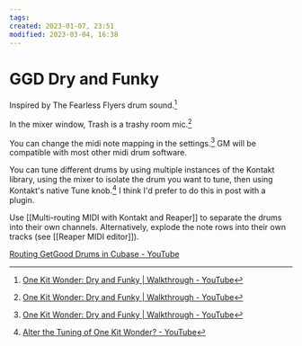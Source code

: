 ```yaml
---
tags: 
created: 2023-01-07, 23:51
modified: 2023-03-04, 16:38
---
```


# GGD Dry and Funky
Inspired by The Fearless Flyers drum sound.[^1]

In the mixer window, Trash is a trashy room mic.[^1]

You can change the midi note mapping in the settings.[^1] GM will be compatible with most other midi drum software.

You can tune different drums by using multiple instances of the Kontakt library, using the mixer to isolate the drum you want to tune, then using Kontakt's native Tune knob.[^2] I think I'd prefer to do this in post with a plugin.

Use [[Multi-routing MIDI with Kontakt and Reaper]] to separate the drums into their own channels. Alternatively, explode the note rows into their own tracks (see [[Reaper MIDI editor]]).

[Routing GetGood Drums in Cubase - YouTube](https://www.youtube.com/watch?v=c4z2oymMymQ)

[^1]: [One Kit Wonder: Dry and Funky | Walkthrough - YouTube](https://www.youtube.com/watch?v=Z52KYfOmxCA&t=331s)
[^2]: [Alter the Tuning of One Kit Wonder? - YouTube](https://www.youtube.com/watch?v=1EqhhFnMqDs)